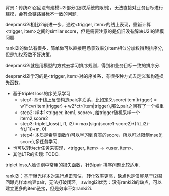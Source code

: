 背景：传统i2i召回没有建模U2I部分(级联系统的限制)，无法直接对业务目标进行建模，会有全链路目标不一致的问题.

deepranki2i相比i2i前进一步，通过<trigger, item\>的线上表现，重新计算<trigger, item\>之间的similar score，但是需要注意的是仍旧没有解决U2I的建模问题.

ranki2i的做法有很多，简单做可以直接用场景效率分item相似分加权得到排序分,但是加权系数不好决策.

deepranki2i就是用模型的方式去学习排序规则，得到和业务目标一致的排序分.

deepranki2i学习的是<trigger, item\>对的序关系，有很多种方式去定义和构造损失函数.


- 基于triplet loss的序关系学习
    - step1: 基于线上反馈构造pair序关系，比如定义score(item|trigger) = w1\*cvr(item|trigger) + w2\*ctr(item|trigger),那么pair之间有了一个权重
    - step2: 样本1<trigger, item1, score\>, 给trigger随机采样一个item2,score2
    - step3: triplet_loss(t, i1, i2) = max(sign(score1-score2)\*(f(t,i2)-f(t,i1))+m, 0)
    - step4: 本质是希望函数f()可以学习到真实的score，所以可以限制mse(f, score),多任务学习.
- 也可以转为ctr任务来实现，<trigger, item\> -\> <user, item\>.
- 其他LTR的实现: TODO.

triplet loss人脸识别中常用的损失函数，针对pair 排序问题比较适用.


ranki2i：基于曝光样本对进行点击预估，转化效率更高，缺点也是仅能基于i2i召回曝光样本构建pair，无法打破闭环。
swingi2i优势：没有ranki2i的缺点，可以建立更多的item链接，但是效率不如ranki2i.








